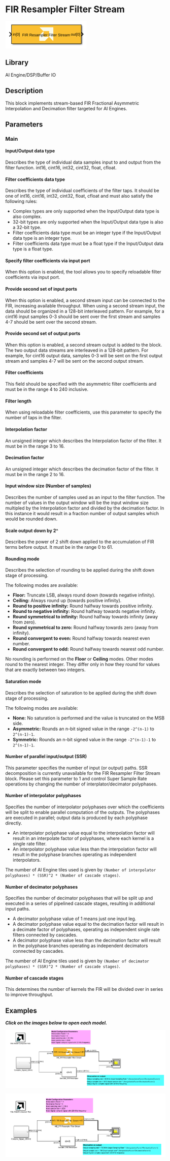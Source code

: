 # FIR Resampler Filter Stream

  
![](./Images/block.png)  

## Library

AI Engine/DSP/Buffer IO

## Description

This block implements stream-based FIR Fractional Asymmetric Interpolation and
Decimation filter targeted for AI Engines.

## Parameters

### Main  
#### Input/Output data type  
Describes the type of individual data samples input to and output from
the filter function. int16, cint16, int32, cint32, float, cfloat.

#### Filter coefficients data type  
Describes the type of individual coefficients of the filter taps. It
should be one of int16, cint16, int32, cint32, float, cfloat and must
also satisfy the following rules:

  - Complex types are only supported when the Input/Output data type is
  also complex.
  - 32-bit types are only supported when the Input/Output data type is
  also a 32-bit type.
  - Filter coefficients data type must be an integer type if the
  Input/Output data type is an integer type.
  - Filter coefficients data type must be a float type if the Input/Output
  data type is a float type.

#### Specify filter coefficients via input port  
When this option is enabled, the tool allows you to specify reloadable
filter coefficients via input port.

#### Provide second set of input ports
When this option is enabled, a second stream input can be connected to the FIR, increasing available throughput. When using a second stream input, the data should be organized in a 128-bit interleaved pattern. For example, for a cint16 input samples 0-3 should be sent over the first stream and samples 4-7 should be sent over the second stream.

#### Provide second set of output ports
When this option is enabled, a second stream output is added to the block. The two output data streams are interleaved in a 128-bit pattern. For example, for cint16 output data, samples 0-3 will be sent on the first output stream and samples 4-7 will be sent on the second output stream.

#### Filter coefficients  
This field should be specified with the asymmetric filter coefficients
and must be in the range 4 to 240 inclusive.

#### Filter length
When using reloadable filter coefficients, use this parameter to specify the number of taps in the filter.

#### Interpolation factor  
An unsigned integer which describes the Interpolation factor of the
filter. It must be in the range 3 to 16.

#### Decimation factor  
An unsigned integer which describes the decimation factor of the filter.
It must be in the range 2 to 16.

#### Input window size (Number of samples)  
Describes the number of samples used as an input to the filter function.
The number of values in the output window will be the input window size
multipled by the Interpolation factor and divided by the decimation
factor. In this instance it would result in a fraction number of output
samples which would be rounded down.

#### Scale output down by 2^  
Describes the power of 2 shift down applied to the accumulation of FIR
terms before output. It must be in the range 0 to 61.

#### Rounding mode

Describes the selection of rounding to be applied during the shift down stage of processing.

The following modes are available:
* **Floor:** Truncate LSB, always round down (towards negative infinity).
* **Ceiling:** Always round up (towards positive infinity).
* **Round to positive infinity:** Round halfway towards positive infinity.
* **Round to negative infinity:** Round halfway towards negative infinity.
* **Round symmetrical to infinity:** Round halfway towards infinity (away from zero).
* **Round symmetrical to zero:** Round halfway towards zero (away from infinity).
* **Round convergent to even:** Round halfway towards nearest even number.
* **Round convergent to odd:** Round halfway towards nearest odd number.

No rounding is performed on the **Floor** or **Ceiling** modes. Other modes round to the nearest integer. They differ only in how they round for values that are exactly between two integers.

#### Saturation mode

Describes the selection of saturation to be applied during the shift down stage of processing.

The following modes are available:
* **None:** No saturation is performed and the value is truncated on the MSB side.
* **Asymmetric:** Rounds an n-bit signed value in the range `-2^(n-1)` to `2^(n-1)-1`.
* **Symmetric:** Rounds an n-bit signed value in the range `-2^(n-1)-1` to `2^(n-1)-1`.

#### Number of parallel input/output (SSR)  
This parameter specifies the number of input (or output) paths. SSR decomposition is currently unavailable for the FIR Resampler Filter Stream block. Please set this parameter to 1 and control Super Sample Rate operations by changing the number of interplator/decimator polyphases.

#### Number of interpolator polyphases

Specifies the number of interpolator polyphases over which the coefficients will be split to enable parallel computation of the outputs. The polyphases are executed in parallel; output data is produced by each polyphase directly.

* An interpolator polyphase value equal to the interpolation factor will result in an interpolate factor of polyphases, where each kernel is a single rate filter.
* An interpolator polyphase value less than the interpolation factor will result in the polyphase branches operating as independent interpolators.

The number of AI Engine tiles used is given by `(Number of interpolator polyphases) * (SSR)^2 * (Number of cascade stages)`.

#### Number of decimator polyphases

Specifies the number of decimator polyphases that will be split up and executed in a series of pipelined cascade stages, resulting in additional input paths.

* A decimator polyphase value of 1 means just one input leg.
* A decimator polyphase value equal to the decimation factor will result in a decimate factor of polyphases, operating as independent single rate filters connected by cascades.
* A decimator polyphase value less than the decimation factor will result in the polyphase branches operating as independent decimators connected by cascades.

The number of AI Engine tiles used is given by `(Number of decimator polyphases) * (SSR)^2 * (Number of cascade stages)`.

#### Number of cascade stages  
This determines the number of kernels the FIR will be divided over in series to improve throughput.

## Examples

***Click on the images below to open each model.***

[![](./Images/ResamplerStream_Ex1.png)](https://github.com/Xilinx/Vitis_Model_Composer/tree/2023.2/Examples/Block_Help/AIE/Resampler_Stream_Ex1)

[![](./Images/ResamplerStream_Ex2.png)](https://github.com/Xilinx/Vitis_Model_Composer/tree/2023.2/Examples/Block_Help/AIE/Resampler_Stream_Ex2)


